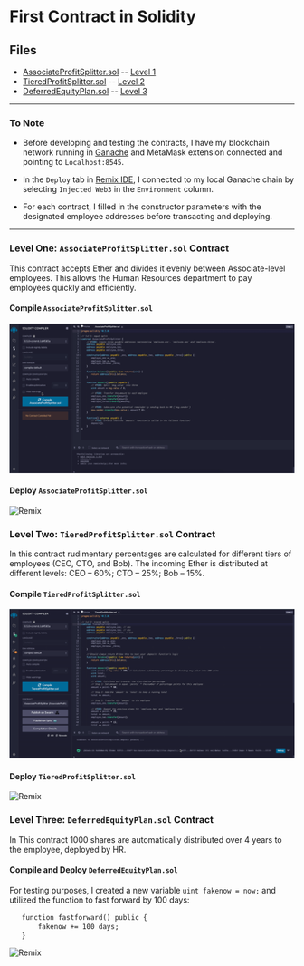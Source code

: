 # First Contract in Solidity

## Files

* [AssociateProfitSplitter.sol](Code/AssociateProfitSplitter.sol) -- [Level 1](#Level-One-`AssociateProfitSplitter.sol`-Contract)
* [TieredProfitSplitter.sol](Code/TieredProfitSplitter.sol) -- [Level 2](#Level-Two-`TieredProfitSplitter.sol`-Contract)
* [DeferredEquityPlan.sol](Code/DeferredEquityPlan.sol) -- [Level 3](#Level-Three-`DeferredEquityPlan.sol`-Contract)

---

### To Note

* Before developing and testing the contracts, I have my blockchain network running in [Ganache](https://www.trufflesuite.com/ganache) and MetaMask extension connected and pointing to `Localhost:8545`.

* In the `Deploy` tab in [Remix IDE](http://remix.ethereum.org), I connected to my local Ganache chain by selecting `Injected Web3` in the `Environment` column.

* For each contract, I filled in the constructor parameters with the designated employee addresses before transacting and deploying.

---

### Level One: `AssociateProfitSplitter.sol` Contract

This contract accepts Ether and divides it evenly between Associate-level employees. This allows the Human Resources department to pay employees quickly and efficiently.

#### Compile `AssociateProfitSplitter.sol`

![Remix](Screenshots/Compile-level1.gif)

#### Deploy `AssociateProfitSplitter.sol`

![Remix](Screenshots/Deploy-level1.gif)

### Level Two: `TieredProfitSplitter.sol` Contract

In this contract rudimentary percentages are calculated for different tiers of employees (CEO, CTO, and Bob). The incoming Ether is distributed at different levels: CEO – 60%; CTO – 25%; Bob – 15%.

#### Compile `TieredProfitSplitter.sol`

![Remix](Screenshots/Compile-level2.gif)

#### Deploy `TieredProfitSplitter.sol`

![Remix](Screenshots/Deploy-level2.gif)

### Level Three: `DeferredEquityPlan.sol` Contract

In This contract 1000 shares are automatically distributed over 4 years to the employee, deployed by HR.

#### Compile and Deploy `DeferredEquityPlan.sol`

For testing purposes, I created a new variable `uint fakenow = now;` and utilized the function to fast forward by 100 days:

 ```solidity
    function fastforward() public {
        fakenow += 100 days;
    }
```

![Remix](Screenshots/Compile-deploy-level3.gif)
